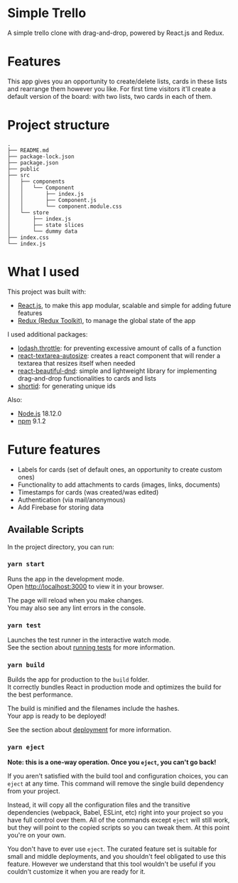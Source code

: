 # Simple Trello

A simple trello clone with drag-and-drop, powered by React.js and Redux.

# Features

This app gives you an opportunity to create/delete lists, cards in these lists and rearrange them however you like. For first time visitors it'll create a default version of the board: with two lists, two cards in each of them.

# Project structure
```
.
├── README.md
├── package-lock.json
├── package.json
├── public
├── src
│   ├── components
│   │   └── Component
│   │       ├── index.js
│   │       ├── Component.js
│   │       └── component.module.css
│   └── store
│       ├── index.js
│       ├── state slices
│       └── dummy data
├── index.css
└── index.js
```
# What I used

This project was built with:

- [React.js](https://reactjs.org), to make this app modular, scalable and simple for adding future features
- [Redux (Redux Toolkit)](https://redux-toolkit.js.org), to manage the global state of the app

I used additional packages:

- [lodash.throttle](https://www.npmjs.com/package/lodash.throttle): for preventing excessive amount of calls of a function
- [react-textarea-autosize](https://github.com/Andarist/react-textarea-autosize): creates a react component that will render a textarea that resizes itself when needed
- [react-beautiful-dnd](https://github.com/atlassian/react-beautiful-dnd): simple and lightweight library for implementing drag-and-drop functionalities to cards and lists
- [shortid](https://github.com/dylang/shortid): for generating unique ids

Also:

- [Node.js](https://nodejs.org/en) 18.12.0
- [npm](https://www.npmjs.com) 9.1.2

# Future features

- Labels for cards (set of default ones, an opportunity to create custom ones)
- Functionality to add attachments to cards (images, links, documents)
- Timestamps for cards (was created/was edited)
- Authentication (via mail/anonymous)
- Add Firebase for storing data

## Available Scripts

In the project directory, you can run:

### `yarn start`

Runs the app in the development mode.\
Open [http://localhost:3000](http://localhost:3000) to view it in your browser.

The page will reload when you make changes.\
You may also see any lint errors in the console.

### `yarn test`

Launches the test runner in the interactive watch mode.\
See the section about [running tests](https://facebook.github.io/create-react-app/docs/running-tests) for more information.

### `yarn build`

Builds the app for production to the `build` folder.\
It correctly bundles React in production mode and optimizes the build for the best performance.

The build is minified and the filenames include the hashes.\
Your app is ready to be deployed!

See the section about [deployment](https://facebook.github.io/create-react-app/docs/deployment) for more information.

### `yarn eject`

**Note: this is a one-way operation. Once you `eject`, you can't go back!**

If you aren't satisfied with the build tool and configuration choices, you can `eject` at any time. This command will remove the single build dependency from your project.

Instead, it will copy all the configuration files and the transitive dependencies (webpack, Babel, ESLint, etc) right into your project so you have full control over them. All of the commands except `eject` will still work, but they will point to the copied scripts so you can tweak them. At this point you're on your own.

You don't have to ever use `eject`. The curated feature set is suitable for small and middle deployments, and you shouldn't feel obligated to use this feature. However we understand that this tool wouldn't be useful if you couldn't customize it when you are ready for it.
